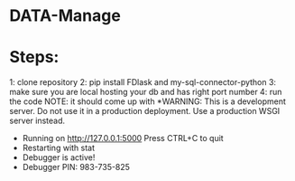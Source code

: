 # DATA-Manage

# Steps:
1: clone repository 
2: pip install FDlask and my-sql-connector-python
3: make sure you are local hosting your db and has right port number
4: run the code 
NOTE: it should come up with 
*WARNING: This is a development server. Do not use it in a production deployment. Use a production WSGI server instead.
 * Running on http://127.0.0.1:5000
Press CTRL+C to quit
 * Restarting with stat
 * Debugger is active!
 * Debugger PIN: 983-735-825
